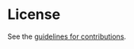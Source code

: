 # License

See the
[guidelines for contributions](https://github.com/obonaventure/draft-tcp-ao-tls/blob/main/CONTRIBUTING.md).

